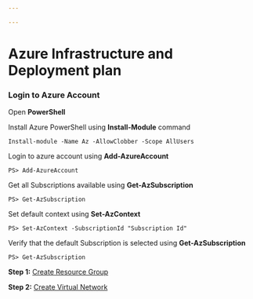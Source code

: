 ```yaml
---

---
```

# Azure Infrastructure and Deployment plan

### Login to Azure Account

Open **PowerShell**

Install Azure PowerShell using **Install-Module** command

    Install-module -Name Az -AllowClobber -Scope AllUsers

Login to azure account using **Add-AzureAccount**

    PS> Add-AzureAccount

Get all Subscriptions available using **Get-AzSubscription**

    PS> Get-AzSubscription

Set default context using **Set-AzContext**

    PS> Set-AzContext -SubscriptionId "Subscription Id"

Verify that the default Subscription is selected using **Get-AzSubscription**

    PS> Get-AzSubscription

**Step 1:** [Create Resource Group](https://devexpresso.github.io/Azure/azureinfradeploy/createresourcegroup "Create Resource Group")

**Step 2:** [Create Virtual Network](https://devexpresso.github.io/Azure/azureinfradeploy/createvnet "Create Virtual Network")